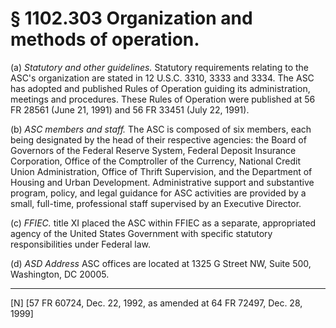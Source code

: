 # § 1102.303   Organization and methods of operation.

(a) *Statutory and other guidelines.* Statutory requirements relating to the ASC's organization are stated in 12 U.S.C. 3310, 3333 and 3334. The ASC has adopted and published Rules of Operation guiding its administration, meetings and procedures. These Rules of Operation were published at 56 FR 28561 (June 21, 1991) and 56 FR 33451 (July 22, 1991).


(b) *ASC members and staff.* The ASC is composed of six members, each being designated by the head of their respective agencies: the Board of Governors of the Federal Reserve System, Federal Deposit Insurance Corporation, Office of the Comptroller of the Currency, National Credit Union Administration, Office of Thrift Supervision, and the Department of Housing and Urban Development. Administrative support and substantive program, policy, and legal guidance for ASC activities are provided by a small, full-time, professional staff supervised by an Executive Director.


(c) *FFIEC.* title XI placed the ASC within FFIEC as a separate, appropriated agency of the United States Government with specific statutory responsibilities under Federal law. 


(d) *ASD Address* ASC offices are located at 1325 G Street NW, Suite 500, Washington, DC 20005.



---

[N] [57 FR 60724, Dec. 22, 1992, as amended at 64 FR 72497, Dec. 28, 1999]




